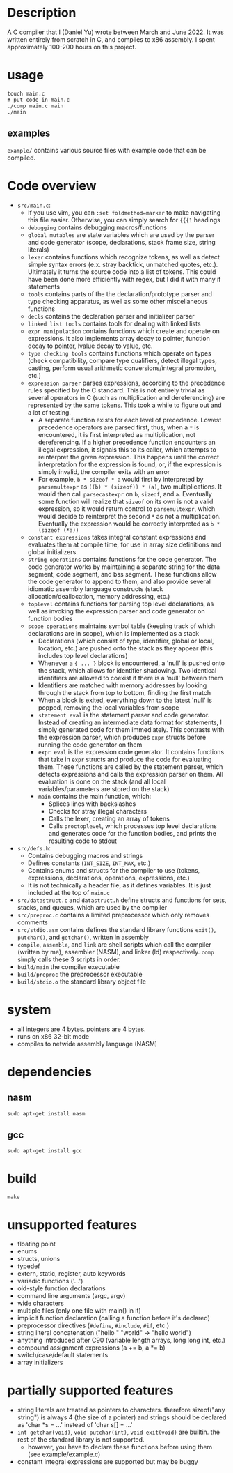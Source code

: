 # Description
A C compiler that I (Daniel Yu) wrote between March and June 2022. It was written entirely from scratch in C, and compiles to x86 assembly. I spent approximately 100-200 hours on this project.

# usage
```
touch main.c
# put code in main.c
./comp main.c main
./main
```

## examples
`example/` contains various source files with example code that can be compiled.

# Code overview
- `src/main.c`:
  - If you use vim, you can `:set foldmethod=marker` to make navigating this file easier. Otherwise, you can simply search for `{{{1` headings
  - `debugging` contains debugging macros/functions
  - `global mutables` are state variables which are used by the parser and code generator (scope, declarations, stack frame size, string literals)
  - `lexer` contains functions which recognize tokens, as well as detect simple syntax errors (e.x. stray backtick, unmatched quotes, etc.). Ultimately it turns the source code into a list of tokens. This could have been done more efficiently with regex, but I did it with many if statements
  - `tools` contains parts of the the declaration/prototype parser and type checking apparatus, as well as some other miscellaneous functions
  - `decls` contains the declaration parser and initializer parser
  - `linked list tools` contains tools for dealing with linked lists
  - `expr manipulation` contains functions which create and operate on expressions. It also implements array decay to pointer, function decay to pointer, lvalue decay to value, etc.
  - `type checking tools` contains functions which operate on types (check compatibility, compare type qualifiers, detect illegal types, casting, perform usual arithmetic conversions/integral promotion, etc.)
  - `expression parser` parses expressions, according to the precedence rules specified by the C standard. This is not entirely trivial as several operators in C (such as multiplication and dereferencing) are represented by the same tokens. This took a while to figure out and a lot of testing.
    - A separate function exists for each level of precedence. Lowest precedence operators are parsed first, thus, when a `*` is encountered, it is first interpreted as multiplication, not dereferencing. If a higher precedence function encounters an illegal expression, it signals this to its caller, which attempts to reinterpret the given expression. This happens until the correct interpretation for the expression is found, or, if the expression is simply invalid, the compiler exits with an error
    - For example, `b * sizeof * a` would first by interpreted by `parsemultexpr` as `((b) * (sizeof)) * (a)`, two multiplications. It would then call `parsecastexpr` on `b`, `sizeof`, and `a`. Eventually some function will realize that `sizeof` on its own is not a valid expression, so it would return control to `parsemultexpr`, which would decide to reinterpret the second `*` as not a multiplication. Eventually the expression would be correctly interpreted as `b * (sizeof (*a))`
  - `constant expressions` takes integral constant expressions and evaluates them at compile time, for use in array size definitions and global initializers.
  - `string operations` contains functions for the code generator. The code generator works by maintaining a separate string for the data segment, code segment, and bss segment. These functions allow the code generator to append to them, and also provide several idiomatic assembly language constructs (stack allocation/deallocation, memory addressing, etc.)
  - `toplevel` contains functions for parsing top level declarations, as well as invoking the expression parser and code generator on function bodies
  - `scope operations` maintains symbol table (keeping track of which declarations are in scope), which is implemented as a stack
    - Declarations (which consist of type, identifier, global or local, location, etc.) are pushed onto the stack as they appear (this includes top level declarations)
    - Whenever a `{ ... }` block is encountered, a 'null' is pushed onto the stack, which allows for identifier shadowing. Two identical identifiers are allowed to coexist if there is a 'null' between them
    - Identifiers are matched with memory addresses by looking through the stack from top to bottom, finding the first match
    - When a block is exited, everything down to the latest 'null' is popped, removing the local variables from scope
    - `statement eval` is the statement parser and code generator. Instead of creating an intermediate data format for statements, I simply generated code for them immediately. This contrasts with the expression parser, which produces `expr` structs before running the code generator on them
    - `expr eval` is the expression code generator. It contains functions that take in `expr` structs and produce the code for evaluating them. These functions are called by the statement parser, which detects expressions and calls the expression parser on them. All evaluation is done on the stack (and all local variables/parameters are stored on the stack)
    - `main` contains the main function, which:
      - Splices lines with backslashes
      - Checks for stray illegal characters
      - Calls the lexer, creating an array of tokens
      - Calls `proctoplevel`, which processes top level declarations and generates code for the function bodies, and prints the resulting code to stdout
- `src/defs.h`:
  - Contains debugging macros and strings
  - Defines constants (`INT_SIZE`, `INT_MAX`, etc.)
  - Contains enums and structs for the compiler to use (tokens, expressions, declarations, operations, expressions, etc.)
  - It is not technically a header file, as it defines variables. It is just included at the top of `main.c`
- `src/datastruct.c` and `datastruct.h` define structs and functions for sets, stacks, and queues, which are used by the compiler
- `src/preproc.c` contains a limited preprocessor which only removes comments
- `src/stdio.asm` contains defines the standard library functions `exit()`, `putchar()`, and `getchar()`, written in assembly
- `compile`, `assemble`, and `link` are shell scripts which call the compiler (written by me), assembler (NASM), and linker (ld) respectively. `comp` simply calls these 3 scripts in order.
- `build/main` the compiler executable
- `build/preproc` the preprocessor executable
- `build/stdio.o` the standard library object file

# system
- all integers are 4 bytes. pointers are 4 bytes.
- runs on x86 32-bit mode
- compiles to netwide assembly language (NASM)

# dependencies
## nasm
```sudo apt-get install nasm```

## gcc
```sudo apt-get install gcc```

# build
```
make
```

# unsupported features
- floating point
- enums
- structs, unions
- typedef
- extern, static, register, auto keywords
- variadic functions ('...')
- old-style function declarations
- command line arguments (argc, argv)
- wide characters
- multiple files (only one file with main() in it)
- implicit function declaration (calling a function before it's declared)
- preprocessor directives (`#define`, `#include`, `#if`, etc.)
- string literal concatenation ("hello " "world" -> "hello world")
- anything introduced after C90 (variable length arrays, long long int, etc.)
- compound assignment expressions (a += b, a *= b)
- switch/case/default statements
- array initializers

# partially supported features
- string literals are treated as pointers to characters. therefore sizeof("any string") is always 4 (the size of a pointer) and strings should be declared as 'char *s = ...' instead of 'char s[] = ...'
- `int getchar(void)`, `void putchar(int)`, `void exit(void)` are builtin. the rest of the standard library is not supported. 
  - however, you have to declare these functions before using them (see example/example.c)
- constant integral expressions are supported but may be buggy

